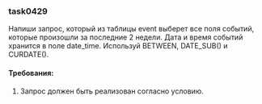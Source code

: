 
### task0429

Напиши запрос, который из таблицы event выберет все поля событий, которые произошли за последние 2 недели.
Дата и время событий хранится в поле date_time. Используй BETWEEN, DATE_SUB() и CURDATE().


#### Требования:
1.	Запрос должен быть реализован согласно условию.

